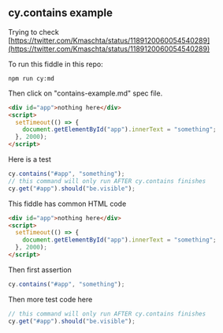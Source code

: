 ## cy.contains example

Trying to check [https://twitter.com/Kmaschta/status/1189120060054540289](https://twitter.com/Kmaschta/status/1189120060054540289)

To run this fiddle in this repo:

```
npm run cy:md
```

Then click on "contains-example.md" spec file.

<!-- fiddle cy.contains one -->

```html
<div id="app">nothing here</div>
<script>
  setTimeout(() => {
    document.getElementById("app").innerText = "something";
  }, 2000);
</script>
```

Here is a test

```js
cy.contains("#app", "something");
// this command will only run AFTER cy.contains finishes
cy.get("#app").should("be.visible");
```

<!-- fiddle-end -->

<!-- fiddle split fiddle -->

This fiddle has common HTML code

```html
<div id="app">nothing here</div>
<script>
  setTimeout(() => {
    document.getElementById("app").innerText = "something";
  }, 2000);
</script>
```

Then first assertion

```js
cy.contains("#app", "something");
```

Then more test code here

```js
// this command will only run AFTER cy.contains finishes
cy.get("#app").should("be.visible");
```

<!-- fiddle-end -->
